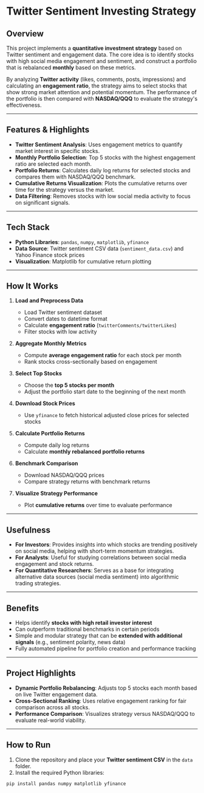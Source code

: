 # Twitter Sentiment Investing Strategy

## Overview
This project implements a **quantitative investment strategy** based on Twitter sentiment and engagement data. The core idea is to identify stocks with high social media engagement and sentiment, and construct a portfolio that is rebalanced **monthly** based on these metrics.  

By analyzing **Twitter activity** (likes, comments, posts, impressions) and calculating an **engagement ratio**, the strategy aims to select stocks that show strong market attention and potential momentum. The performance of the portfolio is then compared with **NASDAQ/QQQ** to evaluate the strategy's effectiveness.  

---

## Features & Highlights

- **Twitter Sentiment Analysis**: Uses engagement metrics to quantify market interest in specific stocks.  
- **Monthly Portfolio Selection**: Top 5 stocks with the highest engagement ratio are selected each month.  
- **Portfolio Returns**: Calculates daily log returns for selected stocks and compares them with NASDAQ/QQQ benchmark.  
- **Cumulative Returns Visualization**: Plots the cumulative returns over time for the strategy versus the market.  
- **Data Filtering**: Removes stocks with low social media activity to focus on significant signals.  

---

## Tech Stack

- **Python Libraries**: `pandas`, `numpy`, `matplotlib`, `yfinance`  
- **Data Source**: Twitter sentiment CSV data (`sentiment_data.csv`) and Yahoo Finance stock prices  
- **Visualization**: Matplotlib for cumulative return plotting  

---

## How It Works

1. **Load and Preprocess Data**  
   - Load Twitter sentiment dataset  
   - Convert dates to datetime format  
   - Calculate **engagement ratio** (`twitterComments/twitterLikes`)  
   - Filter stocks with low activity  

2. **Aggregate Monthly Metrics**  
   - Compute **average engagement ratio** for each stock per month  
   - Rank stocks cross-sectionally based on engagement  

3. **Select Top Stocks**  
   - Choose the **top 5 stocks per month**  
   - Adjust the portfolio start date to the beginning of the next month  

4. **Download Stock Prices**  
   - Use `yfinance` to fetch historical adjusted close prices for selected stocks  

5. **Calculate Portfolio Returns**  
   - Compute daily log returns  
   - Calculate **monthly rebalanced portfolio returns**  

6. **Benchmark Comparison**  
   - Download NASDAQ/QQQ prices  
   - Compare strategy returns with benchmark returns  

7. **Visualize Strategy Performance**  
   - Plot **cumulative returns** over time to evaluate performance  

---

## Usefulness

- **For Investors**: Provides insights into which stocks are trending positively on social media, helping with short-term momentum strategies.  
- **For Analysts**: Useful for studying correlations between social media engagement and stock returns.  
- **For Quantitative Researchers**: Serves as a base for integrating alternative data sources (social media sentiment) into algorithmic trading strategies.  

---

## Benefits

- Helps identify **stocks with high retail investor interest**  
- Can outperform traditional benchmarks in certain periods  
- Simple and modular strategy that can be **extended with additional signals** (e.g., sentiment polarity, news data)  
- Fully automated pipeline for portfolio creation and performance tracking  

---

## Project Highlights

- **Dynamic Portfolio Rebalancing**: Adjusts top 5 stocks each month based on live Twitter engagement data.  
- **Cross-Sectional Ranking**: Uses relative engagement ranking for fair comparison across all stocks.  
- **Performance Comparison**: Visualizes strategy versus NASDAQ/QQQ to evaluate real-world viability.  

---

## How to Run

1. Clone the repository and place your **Twitter sentiment CSV** in the `data` folder.  
2. Install the required Python libraries:  

```bash
pip install pandas numpy matplotlib yfinance
